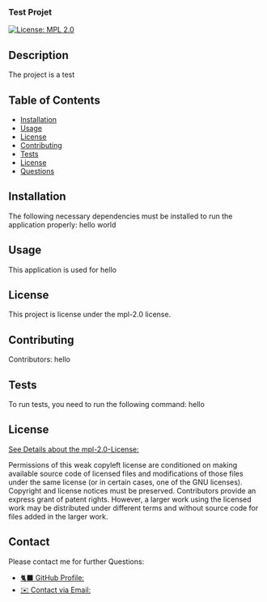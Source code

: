 

### Test Projet

[![License: MPL 2.0](https://img.shields.io/badge/License-MPL%202.0-brightgreen.svg)](https://opensource.org/licenses/MPL-2.0)

## Description

The project is a test


## Table of Contents 
* [Installation](#installation)
* [Usage](#usage)
* [License](#license)
* [Contributing](#contributing)
* [Tests](#tests)
* [License](#license)
* [Questions](#contact)

##  Installation
The following necessary dependencies must be installed to run the application properly: hello world

## Usage
​This application is used for hello

## License
This project is license under the mpl-2.0 license.

## Contributing
​Contributors: hello

## Tests
To run tests, you need to run the following command: hello

## License

[See Details about the mpl-2.0-License: ](http://choosealicense.com/licenses/mpl-2.0/)

Permissions of this weak copyleft license are conditioned on making available source code of licensed files and modifications of those files under the same license (or in certain cases, one of the GNU licenses). Copyright and license notices must be preserved. Contributors provide an express grant of patent rights. However, a larger work using the licensed work may be distributed under different terms and without source code for files added in the larger work.


## Contact

Please contact me for further Questions:

* [🐈‍⬛ GitHub Profile: ](https://github.com/ZahraMertens)
* [✉️ Contact via Email: ](mailto:zahra.mertens@gmx.net)
 
